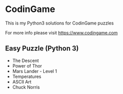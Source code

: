 # CodinGame

This is my Python3 solutions for CodinGame puzzles

For more info please visit https://www.codingame.com

Easy Puzzle (Python 3)
-----------
* The Descent
* Power of Thor
* Mars Lander - Level 1
* Temperatures
* ASCII Art
* Chuck Norris


